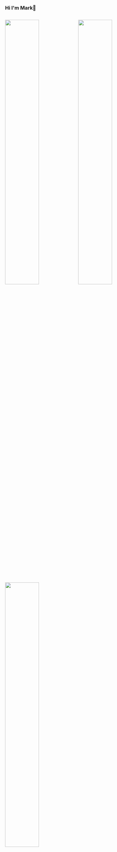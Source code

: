###  Hi I'm Mark👋

## 
<!-- [![Anurag's GitHub stats](https://github-readme-stats.vercel.app/api?username=markmark345&show_icons=true&theme=tokyonight)](https://github.com/anuraghazra/github-readme-stats)
[![Top Langs](https://github-readme-stats.vercel.app/api/top-langs/?username=markmark345&layout=compact&theme=tokyonight)](https://github.com/anuraghazra/github-readme-stats) -->

<img align="left" width="47%" src="https://github-readme-stats.vercel.app/api?username=markmark345&show_icons=true&theme=tokyonight"/>
<img align="left" width="47%" margin-left="10%" src="https://github-readme-streak-stats.herokuapp.com/?user=markmark345&"/>
<img align="left" width="47%" margin-top="10%" src="https://github-readme-stats.vercel.app/api/top-langs/?username=markmark345&layout=compact&theme=tokyonight"/>



